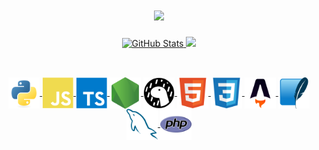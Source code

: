 <h1 align="center">
<img src="https://readme-typing-svg.herokuapp.com/?font=Righteous&size=35&center=true&vCenter=true&width=600&height=70&duration=4000&lines=Hello+World!+👋;+Meu+nome+é+David!;" />
</h1>

<div align="center">
  <a href="https://github.com/DavidXyz22">
    
  <img height="200em" src="https://github-readme-stats.vercel.app/api?username=DavidXyz22&theme=algolia&hide_border=true&include_all_commits=true&count_private=true&rank_icon=github" alt="GitHub Stats">
  <img height="200em" src="https://github-readme-stats.vercel.app/api/top-langs/?username=DavidXyz22&layout-compact&langs_count=16&&hide_border=true&theme=algolia"/>
  
</div>

##


<div align="center" style="display: inline_block"><br>

<img align="center" alt="David-Python" height="50" width="50" src="https://raw.githubusercontent.com/devicons/devicon/master/icons/python/python-original.svg">
<img align="center" alt="Rafa-Js" height="50" width="50" src="https://raw.githubusercontent.com/devicons/devicon/master/icons/javascript/javascript-plain.svg"> 
<img align="center" alt="David-Ts" height="50" width="50" src="https://raw.githubusercontent.com/devicons/devicon/master/icons/typescript/typescript-plain.svg">
<img align="center" alt="David-Python" height="50" width="50" src="https://raw.githubusercontent.com/devicons/devicon/master/icons/nodejs/nodejs-original.svg">
<img align="center" alt="David-Python" height="50" width="50" src="https://raw.githubusercontent.com/devicons/devicon/master/icons/denojs/denojs-original.svg">
<img align="center" alt="David-HTML" height="50" width="50" src="https://raw.githubusercontent.com/devicons/devicon/master/icons/html5/html5-original.svg">
<img align="center" alt="David-CSS" height="50" width="50" src="https://raw.githubusercontent.com/devicons/devicon/master/icons/css3/css3-original.svg">
<img align="center" alt="David-Python" height="50" width="50" src="https://raw.githubusercontent.com/devicons/devicon/master/icons/astro/astro-original.svg">
<img align="center" alt="David-Python" height="50" width="50" src="https://raw.githubusercontent.com/devicons/devicon/master/icons/sqlite/sqlite-original.svg">
<img align="center" alt="David-Python" height="50" width="50" src="https://raw.githubusercontent.com/devicons/devicon/master/icons/mysql/mysql-original.svg">
<img align="center" alt="David-Python" height="50" width="50" src="https://raw.githubusercontent.com/devicons/devicon/master/icons/php/php-original.svg">

</div>

